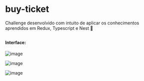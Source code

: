 # buy-ticket
Challenge desenvolvido com intuito de aplicar os conhecimentos aprendidos em Redux, Typescript e Nest 🧡

##

#### Interface:

![image](https://user-images.githubusercontent.com/66935004/166264678-d563cbaf-ffc7-4178-bd62-3424c86761ae.png)

![image](https://user-images.githubusercontent.com/66935004/166264706-d231897e-09b0-425e-b9b9-4a4c997accdf.png)

![image](https://user-images.githubusercontent.com/66935004/166264738-559b23c6-6a34-4364-8a69-c56ed80aedf8.png)
